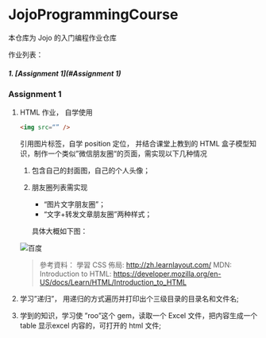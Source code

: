 # JojoProgrammingCourse

本仓库为 Jojo 的入门编程作业仓库



作业列表：

##### 	1. [Assignment 1](#Assignment 1)



### Assignment 1

1. HTML 作业， 自学使用 

   ```html
   <img src=“” />
   ```

    引用图片标签，自学 position 定位， 并结合课堂上教到的 HTML 盒子模型知识，制作一个类似”微信朋友圈“的页面，需实现以下几种情况

   1. 包含自己的封面图，自己的个人头像；

   2. 朋友圈列表需实现 

      * “图片文字朋友圈”；
      * “文字+转发文章朋友圈”两种样式；

      具体大概如下图：

   ![百度](http://ww2.sinaimg.cn/large/0060lm7Tly1fnuhaerjqpj30af0tn0v3.jpg)

   > 參考資料：
   > 學習 CSS 佈局:  http://zh.learnlayout.com/
   > MDN: Introduction to HTML:  https://developer.mozilla.org/en-US/docs/Learn/HTML/Introduction_to_HTML

2. 学习”递归”， 用递归的方式遍历并打印出个三级目录的目录名和文件名;

3.  学到的知识，学习使 ”roo”这个 gem，读取一个 Excel 文件，把内容生成一个 table 显示excel 内容的，可打开的 html 文件;

   ​